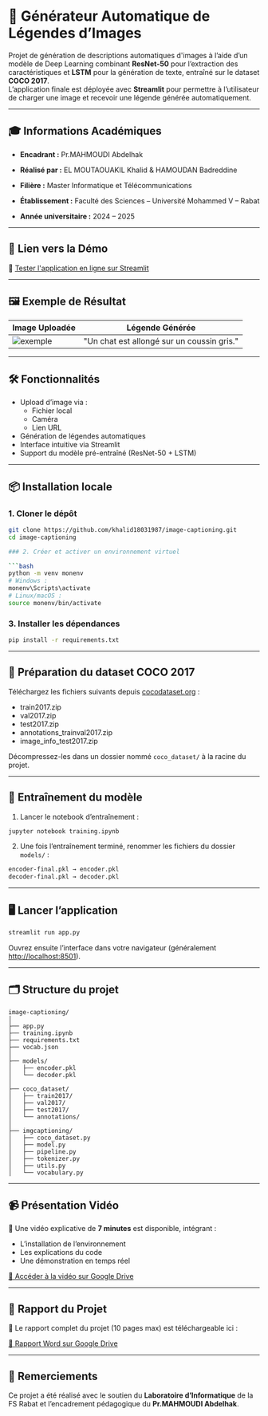 # 🧠 Générateur Automatique de Légendes d’Images

Projet de génération de descriptions automatiques d'images à l’aide d’un modèle de Deep Learning combinant **ResNet-50** pour l’extraction des caractéristiques et **LSTM** pour la génération de texte, entraîné sur le dataset **COCO 2017**.  
L’application finale est déployée avec **Streamlit** pour permettre à l’utilisateur de charger une image et recevoir une légende générée automatiquement.

---

## 🎓 Informations Académiques

- **Encadrant :** Pr.MAHMOUDI Abdelhak
- **Réalisé par :** EL MOUTAOUAKIL Khalid & HAMOUDAN Badreddine

- **Filière :** Master Informatique et Télécommunications  
- **Établissement :** Faculté des Sciences – Université Mohammed V – Rabat  
- **Année universitaire :** 2024 – 2025

---

## 🚀 Lien vers la Démo

🔗 [Tester l'application en ligne sur Streamlit](https://image-captioning-ueevcupf3mfhgnvsxs669g.streamlit.app/)

---

## 🖼 Exemple de Résultat

| Image Uploadée | Légende Générée |
|----------------|------------------|
| ![exemple](https://img.freepik.com/photos-gratuite/capture-verticale-chat-tigre-gris-allonge-lit_181624-43634.jpg?uid=R96695662&ga=GA1.1.1530249213.1746627122&semt=ais_items_boosted&w=740) | "Un chat est allongé sur un coussin gris." |

---

## 🛠 Fonctionnalités

- Upload d’image via :
  - Fichier local
  - Caméra
  - Lien URL
- Génération de légendes automatiques
- Interface intuitive via Streamlit
- Support du modèle pré-entraîné (ResNet-50 + LSTM)

---

## 📦 Installation locale

### 1. Cloner le dépôt

```bash
git clone https://github.com/khalid18031987/image-captioning.git
cd image-captioning

### 2. Créer et activer un environnement virtuel

```bash
python -m venv monenv
# Windows :
monenv\Scripts\activate
# Linux/macOS :
source monenv/bin/activate
```

### 3. Installer les dépendances

```bash
pip install -r requirements.txt
```

---

## 📁 Préparation du dataset COCO 2017

Téléchargez les fichiers suivants depuis [cocodataset.org](https://cocodataset.org/#download) :

- train2017.zip
- val2017.zip
- test2017.zip
- annotations_trainval2017.zip
- image_info_test2017.zip

Décompressez-les dans un dossier nommé `coco_dataset/` à la racine du projet.

---

## 🧠 Entraînement du modèle

1. Lancer le notebook d’entraînement :
```bash
jupyter notebook training.ipynb
```

2. Une fois l’entraînement terminé, renommer les fichiers du dossier `models/` :
```bash
encoder-final.pkl → encoder.pkl
decoder-final.pkl → decoder.pkl
```

---

## 🖥️ Lancer l’application

```bash
streamlit run app.py
```

Ouvrez ensuite l’interface dans votre navigateur (généralement [http://localhost:8501](http://localhost:8501)).

---

## 🗂 Structure du projet

```
image-captioning/
│
├── app.py
├── training.ipynb
├── requirements.txt
├── vocab.json
│
├── models/
│   ├── encoder.pkl
│   └── decoder.pkl
│
├── coco_dataset/
│   ├── train2017/
│   ├── val2017/
│   ├── test2017/
│   └── annotations/
│
├── imgcaptioning/
│   ├── coco_dataset.py
│   ├── model.py
│   ├── pipeline.py
│   ├── tokenizer.py
│   ├── utils.py
│   └── vocabulary.py
```

---

## 📹 Présentation Vidéo

🎥 Une vidéo explicative de **7 minutes** est disponible, intégrant :
- L’installation de l’environnement
- Les explications du code
- Une démonstration en temps réel

[🔗 Accéder à la vidéo sur Google Drive](https://drive.google.com/drive/folders/1nKXCG6i83RCjmf6pTOSpsY7va7zW68NI?usp=sharing)

---

## 📄 Rapport du Projet

📝 Le rapport complet du projet (10 pages max) est téléchargeable ici :

[📂 Rapport Word sur Google Drive](https://drive.google.com/drive/folders/1nKXCG6i83RCjmf6pTOSpsY7va7zW68NI?usp=sharing)

---

## 🙌 Remerciements

Ce projet a été réalisé avec le soutien du **Laboratoire d’Informatique** de la FS Rabat et l’encadrement pédagogique du **Pr.MAHMOUDI Abdelhak**.
